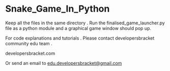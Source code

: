 # Snake_Game_In_Python

Keep all the files in the same directory .
Run the finalised_game_launcher.py file as a python module and a graphical game window should pop up.

For code explanations and tutorials . Please contact developersbracket community edu team .

developersbracket.com 

 Or send an email  to edu.developersbracket@gmail.com
